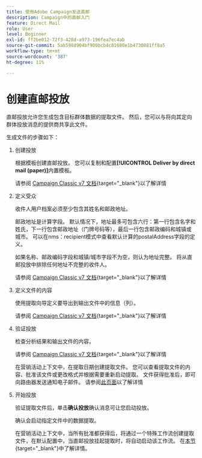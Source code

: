 ```yaml
---
title: 使用Adobe Campaign发送直邮
description: Campaign中的直邮入门
feature: Direct Mail
role: User
level: Beginner
exl-id: ff2be012-72f3-428d-a973-196fea7ec4ab
source-git-commit: 5ab598d904bf900bcb4c01680e1b4730881ff8a5
workflow-type: tm+mt
source-wordcount: '387'
ht-degree: 11%

---
```


# 创建直邮投放

直邮投放允许您生成包含目标群体数据的提取文件。 然后，您可以与将向其定向群体投放消息的提供商共享此文件。

生成文件的步骤如下：

1. 创建投放

   根据模板创建直邮投放。 您可以复制和配置&#x200B;**[!UICONTROL Deliver by direct mail (paper)]**&#x200B;内置模板。

   请参阅 [Campaign Classic v7 文档](https://experienceleague.adobe.com/docs/campaign-classic/using/sending-messages/sending-direct-mail/creating-a-direct-mail-delivery.html){target="_blank"}以了解详情

1. 定义受众

   收件人用户档案必须至少包含其姓名和邮政地址。

   邮政地址是计算字段。 默认情况下，地址最多可包含六行：第一行包含名字和姓氏，下一行包含邮政地址（门牌号码等），最后一行包含邮政编码和城镇或城市。 可以在nms：recipient模式中查看默认计算的postalAddress字段的定义。

   如果名称、邮政编码字段和城镇/城市字段不为空，则认为地址完整。 将从直邮投放中排除任何地址不完整的收件人。

   请参阅 [Campaign Classic v7 文档](https://experienceleague.adobe.com/docs/campaign-classic/using/sending-messages/key-steps-when-creating-a-delivery/steps-defining-the-target-population.html){target="_blank"}以了解详情

1. 定义文件的内容

   使用提取向导定义要导出到输出文件中的信息（列）。

   请参阅 [Campaign Classic v7 文档](https://experienceleague.adobe.com/docs/campaign-classic/using/sending-messages/sending-direct-mail/defining-the-direct-mail-content.html){target="_blank"}以了解详情

1. 验证投放

   检查分析结果和输出文件的内容。

   请参阅 [Campaign Classic v7 文档](https://experienceleague.adobe.com/docs/campaign-classic/using/sending-messages/sending-direct-mail/validating.html){target="_blank"}以了解详情

   在营销活动上下文中，在提取日期创建提取文件。 您可以查看提取文件的内容、批准该文件或更改格式并根据需要重新启动提取。 文件获得批准后，即可向路由器发送通知电子邮件。 请参阅[此页面](https://experienceleague.adobe.com/docs/campaign/automation/campaign-orchestration/marketing-campaign-approval.html?lang=zh-Hans)以了解详情

1. 开始投放

   验证提取文件后，单击&#x200B;**确认投放**&#x200B;确认消息可让您启动投放。

   确认会启动指定文件中的数据提取。

   在营销活动上下文中，当所有批准都获得后，将通过一个特殊工作流创建提取文件，在默认配置中，当直邮投放挂起提取时，将自动启动该工作流。 在[本节](https://experienceleague.adobe.com/docs/campaign/automation/campaign-orchestration/marketing-campaign-deliveries.html?lang=zh-Hans){target="_blank"}中了解详情。
